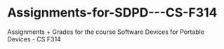# Assignments-for-SDPD---CS-F314
Assignments + Grades for the course Software Devices for Portable Devices - CS F314
